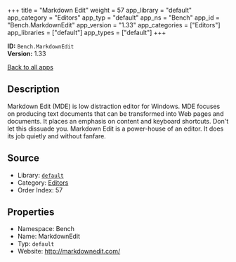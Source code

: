﻿+++
title = "Markdown Edit"
weight = 57
app_library = "default"
app_category = "Editors"
app_typ = "default"
app_ns = "Bench"
app_id = "Bench.MarkdownEdit"
app_version = "1.33"
app_categories = ["Editors"]
app_libraries = ["default"]
app_types = ["default"]
+++

**ID:** `Bench.MarkdownEdit`  
**Version:** 1.33  
<!--more-->

[Back to all apps](/apps/)

## Description
Markdown Edit (MDE) is low distraction editor for Windows. MDE focuses on producing text documents that can be transformed into Web pages and documents. It places an emphasis on content and keyboard shortcuts. Don't let this dissuade you. Markdown Edit is a power-house of an editor. It does its job quietly and without fanfare.

## Source

* Library: [`default`](/app_libraries/default)
* Category: [Editors](/app_categories/editors)
* Order Index: 57

## Properties

* Namespace: Bench
* Name: MarkdownEdit
* Typ: `default`
* Website: <http://markdownedit.com/>

